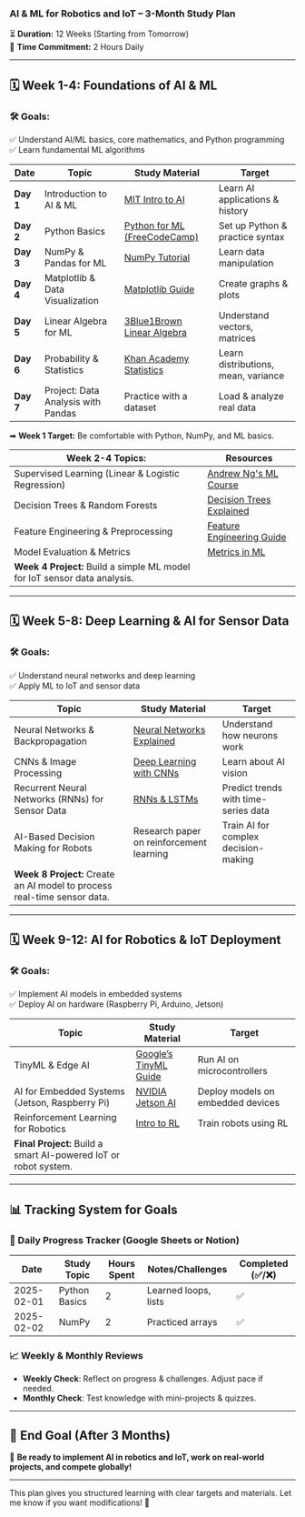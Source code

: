 ### **AI & ML for Robotics and IoT – 3-Month Study Plan**  
⏳ **Duration:** 12 Weeks (Starting from Tomorrow)  
📅 **Time Commitment:** 2 Hours Daily  

---

## **🗓️ Week 1-4: Foundations of AI & ML**
### **🛠️ Goals:**  
✅ Understand AI/ML basics, core mathematics, and Python programming  
✅ Learn fundamental ML algorithms  

| **Date** | **Topic** | **Study Material** | **Target** |
|----------|----------|-------------------|------------|
| **Day 1** | Introduction to AI & ML | [MIT Intro to AI](https://www.youtube.com/watch?v=JMUxmLyrhSk) | Learn AI applications & history |
| **Day 2** | Python Basics | [Python for ML (FreeCodeCamp)](https://www.youtube.com/watch?v=rfscVS0vtbw) | Set up Python & practice syntax |
| **Day 3** | NumPy & Pandas for ML | [NumPy Tutorial](https://www.youtube.com/watch?v=GB9ByFAIAH4) | Learn data manipulation |
| **Day 4** | Matplotlib & Data Visualization | [Matplotlib Guide](https://www.youtube.com/watch?v=3Xc3CA655Y4) | Create graphs & plots |
| **Day 5** | Linear Algebra for ML | [3Blue1Brown Linear Algebra](https://www.youtube.com/watch?v=kjBOesZCoqc) | Understand vectors, matrices |
| **Day 6** | Probability & Statistics | [Khan Academy Statistics](https://www.khanacademy.org/math/statistics-probability) | Learn distributions, mean, variance |
| **Day 7** | Project: Data Analysis with Pandas | Practice with a dataset | Load & analyze real data |

➡ **Week 1 Target:** Be comfortable with Python, NumPy, and ML basics.  

| **Week 2-4 Topics:** | **Resources** |
|----------------------|--------------|
| Supervised Learning (Linear & Logistic Regression) | [Andrew Ng's ML Course](https://www.coursera.org/learn/machine-learning) |
| Decision Trees & Random Forests | [Decision Trees Explained](https://www.youtube.com/watch?v=ZVR2Way4nwQ) |
| Feature Engineering & Preprocessing | [Feature Engineering Guide](https://www.analyticsvidhya.com/blog/2016/01/guide-data-exploration/) |
| Model Evaluation & Metrics | [Metrics in ML](https://www.youtube.com/watch?v=85dtiMz9tSo) |
| **Week 4 Project:** Build a simple ML model for IoT sensor data analysis. | |

---

## **🗓️ Week 5-8: Deep Learning & AI for Sensor Data**
### **🛠️ Goals:**  
✅ Understand neural networks and deep learning  
✅ Apply ML to IoT and sensor data  

| **Topic** | **Study Material** | **Target** |
|-----------|--------------------|------------|
| Neural Networks & Backpropagation | [Neural Networks Explained](https://www.youtube.com/watch?v=aircAruvnKk) | Understand how neurons work |
| CNNs & Image Processing | [Deep Learning with CNNs](https://cs231n.github.io/convolutional-networks/) | Learn about AI vision |
| Recurrent Neural Networks (RNNs) for Sensor Data | [RNNs & LSTMs](https://www.youtube.com/watch?v=WCUNPb-5EYI) | Predict trends with time-series data |
| AI-Based Decision Making for Robots | Research paper on reinforcement learning | Train AI for complex decision-making |
| **Week 8 Project:** Create an AI model to process real-time sensor data. | |

---

## **🗓️ Week 9-12: AI for Robotics & IoT Deployment**
### **🛠️ Goals:**  
✅ Implement AI models in embedded systems  
✅ Deploy AI on hardware (Raspberry Pi, Arduino, Jetson)  

| **Topic** | **Study Material** | **Target** |
|-----------|--------------------|------------|
| TinyML & Edge AI | [Google’s TinyML Guide](https://www.tensorflow.org/lite/microcontrollers) | Run AI on microcontrollers |
| AI for Embedded Systems (Jetson, Raspberry Pi) | [NVIDIA Jetson AI](https://developer.nvidia.com/embedded/community/education) | Deploy models on embedded devices |
| Reinforcement Learning for Robotics | [Intro to RL](https://www.youtube.com/watch?v=Mut_u40Sqz4) | Train robots using RL |
| **Final Project:** Build a smart AI-powered IoT or robot system. | |

---

## **📊 Tracking System for Goals**
### **📝 Daily Progress Tracker (Google Sheets or Notion)**
| **Date** | **Study Topic** | **Hours Spent** | **Notes/Challenges** | **Completed (✅/❌)** |
|---------|---------------|--------------|-----------------|------------------|
| 2025-02-01 | Python Basics | 2 | Learned loops, lists | ✅ |
| 2025-02-02 | NumPy | 2 | Practiced arrays | ✅ |

### **📈 Weekly & Monthly Reviews**
- **Weekly Check**: Reflect on progress & challenges. Adjust pace if needed.  
- **Monthly Check**: Test knowledge with mini-projects & quizzes.  

---

## **🚀 End Goal (After 3 Months)**
🎯 **Be ready to implement AI in robotics and IoT, work on real-world projects, and compete globally!**  

---

This plan gives you structured learning with clear targets and materials. Let me know if you want modifications! 🚀
